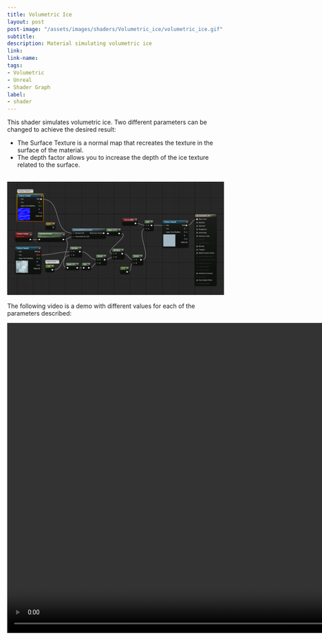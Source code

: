 ```yaml
---
title: Volumetric Ice
layout: post
post-image: "/assets/images/shaders/Volumetric_ice/volumetric_ice.gif"
subtitle: 
description: Material simulating volumetric ice
link: 
link-name: 
tags:
- Volumetric
- Unreal
- Shader Graph
label:
- shader
---
```



This shader simulates volumetric ice. Two different parameters can be changed to achieve the desired result:
* The Surface Texture is a normal map that recreates the texture in the surface of the material.
* The depth factor allows you to increase the depth of the ice texture related to the surface.

<br/>
<img src="/assets/images/shaders/Volumetric_ice/shader_graph.png" alt="Shader Graph" width="1200"/>
<br/>

The following video is a demo with different values for each of the parameters described:
<br/>

<video width="1080" height="720" controls>
  <source src="/assets/images/shaders/Volumetric_ice/volumetric_ice.mp4" type="video/mp4">
</video>

